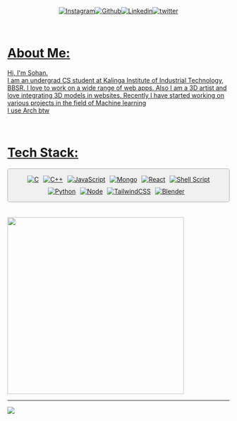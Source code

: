 
 
<div align="center">
<p>
<a href='https://www.instagram.com/sohxnnn.exe' target="_blank"><img alt='Instagram' src='https://img.shields.io/badge/Instagram-100000?style=for-the-badge&logo=Instagram&logoColor=white&labelColor=000000&color=FF009E'/></a><a href='https://github.com/Sohxn' target="_blank"><img alt='Github' src='https://img.shields.io/badge/github-100000?style=for-the-badge&logo=Github&logoColor=FFFFFF&labelColor=000000&color=B700FF'/></a><a href='https://www.linkedin.com/in/sohan-c-44736a245/' target="_blank"><img alt='Linkedin' src='https://img.shields.io/badge/Linkedin-100000?style=for-the-badge&logo=Linkedin&logoColor=white&labelColor=000000&color=0072b1'/><a href='https://twitter.com/ItzmeeeOfc' target="_blank"><img alt='twitter' src='https://img.shields.io/badge/Twitter-100000?style=for-the-badge&logo=Twitter&logoColor=white&labelColor=000000&color=0072b1'/></p>
</div>  
  

<br/>  


# About Me:
Hi, I'm Sohan.<br>I am an undergrad CS student at Kalinga Institute of Industrial Technology, BBSR. I love to work on a wide range of web apps. Also I am a 3D artist and love integrating 3D models in websites. Recently I have started working on various projects in the field of Machine learning
<br/>
I use Arch btw


<br/>

# Tech Stack:
<div align="center" style="border: 1px solid #aaa; border-radius: 5px; padding: 10px; background-color: #f0f0f0;">
    <div style="display: flex; flex-wrap: wrap; justify-content: center;">
        <div style="margin: 5px;">
            <img src="https://ziadoua.github.io/m3-Markdown-Badges/badges/C/c1.svg" alt="C" style="max-width: 100px;">
        </div>
        <div style="margin: 5px;">
            <img src="https://ziadoua.github.io/m3-Markdown-Badges/badges/C++/c++3.svg" alt="C++" style="max-width: 100px;">
        </div>
        <div style="margin: 5px;">
            <img src="Badges/badges/Javascript/javascript3.svg" alt="JavaScript" style="max-width: 100px;">
        </div>
        <div style="margin: 5px;">
            <img src="https://ziadoua.github.io/m3-Markdown-Badges/badges/MongoDB/mongodb2.svg" alt="Mongo" style="max-width: 100px;">
        </div>
        <div style="margin: 5px;">
            <img src="https://ziadoua.github.io/m3-Markdown-Badges/badges/React/react2.svg" alt="React" style="max-width: 100px;">
        </div>
        <div style="margin: 5px;">
            <img src="https://ziadoua.github.io/m3-Markdown-Badges/badges/Shell/shell3.svg" alt="Shell Script" style="max-width: 100px;">
        </div>
        <div style="margin: 5px;">
            <img src="https://ziadoua.github.io/m3-Markdown-Badges/badges/Python/python3.svg" alt="Python" style="max-width: 100px;">
        </div>
        <div style="margin: 5px;">
            <img src="https://ziadoua.github.io/m3-Markdown-Badges/badges/NodeJS/nodejs2.svg" alt="Node" style="max-width: 100px;">
        </div>
        <div style="margin: 5px;">
            <img src="https://ziadoua.github.io/m3-Markdown-Badges/badges/TailwindCSS/tailwindcss1.svg" alt="TailwindCSS" style="max-width: 100px;">
        </div>
        <div style="margin: 5px;">
            <img src="https://ziadoua.github.io/m3-Markdown-Badges/badges/Blender/blender1.svg" alt="Blender" style="max-width: 100px;">
        </div>
        <div style="margin: 5px;">
            <img src="https://ziadoua.github.io/m3-Markdown-Badges/badges/ReactNative/reactnative2.svg" alt="" style="max-width: 100px;">
        </div>
    </div>
</div>


<br/>

<br/>


<img align="center" src='https://randommeme-five.vercel.app/' style="height: 400px;"/>

---
[![](https://visitcount.itsvg.in/api?id=Sohxn&icon=0&color=0)](https://visitcount.itsvg.in)
